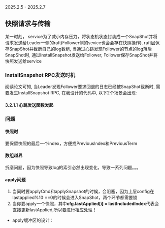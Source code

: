 2025.2.5 - 2025.2.7
## 快照请求与传输
某一时刻， service为了减小内存压力，将状态机状态封装成一个SnapShot并将请求发送给Leader一侧的raft(Follower侧的sevice也会会存在快照操作), raft层保存SnapShot并截断自己的log数组, 当通过心跳发现Follower的节点的log落后SnapShot时, 通过InstallSnapshot发送给Follower, Follower保存SnapShot并将快照发送给service

### InstallSnapshot RPC发送时机
阅读论文可知, 当Leader发现Follower要求回退的日志已经被SnapShot截断时, 需要发生InstallSnapshot RPC, 在我设计的代码中, 以下2个场景会出现:

#### 3.2.1.1 心跳发送函数发起



### 问题
#### 快照时
要保留快照的最后一个index，方便找PreviousIndex和PreviousTerm
#### 数组越界
折磨问题，因为快照导致log的索引必然出现变化，导致一系列问题。。。

#### apply问题
1. 当同时要applyCmd和applySnapshot的时候，会阻塞，因为上层config在lastapplied%10 ==0的时候会进入SnapShot，两个环节都需要锁
2. 当你要apply一个快照，其中**cfg.lastApplied[i] = lastIncludedIndex**代表会直接更新lastApplied,所以要进行相应处理！

- apply缓冲区的设计：
